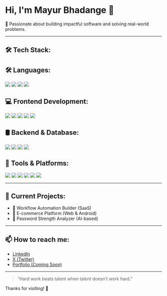 # Hi, I'm Mayur Bhadange 👋

🎯 Passionate about building impactful software and solving real-world problems.  

---

## 🛠️ Tech Stack:
## 🛠️ Languages:
<img src="https://img.shields.io/badge/C%2B%2B-00599C?style=for-the-badge&logo=c%2B%2B&logoColor=white"/> <img src="https://img.shields.io/badge/Java-ED8B00?style=for-the-badge&logo=java&logoColor=white"/> <img src="https://img.shields.io/badge/JavaScript-000000?style=for-the-badge&logo=javascript&logoColor=yellow"/> <img src="https://img.shields.io/badge/TypeScript-3178C6?style=for-the-badge&logo=typescript&logoColor=white"/>

## 💻 Frontend Development:
<img src="https://img.shields.io/badge/React-20232A?style=for-the-badge&logo=react&logoColor=61DAFB"/> <img src="https://img.shields.io/badge/Next.js-000000?style=for-the-badge&logo=nextdotjs&logoColor=white"/> <img src="https://img.shields.io/badge/HTML5-E34F26?style=for-the-badge&logo=html5&logoColor=white"/> <img src="https://img.shields.io/badge/CSS3-1572B6?style=for-the-badge&logo=css3&logoColor=white"/> <img src="https://img.shields.io/badge/Tailwind-38B2AC?style=for-the-badge&logo=tailwindcss&logoColor=white"/>

## 🛢 Backend & Database:
<img src="https://img.shields.io/badge/Node.js-339933?style=for-the-badge&logo=nodedotjs&logoColor=white"/> <img src="https://img.shields.io/badge/Express.js-404D59?style=for-the-badge"/> <img src="https://img.shields.io/badge/MongoDB-4EA94B?style=for-the-badge&logo=mongodb&logoColor=white"/> <img src="https://img.shields.io/badge/MySQL-4479A1?style=for-the-badge&logo=mysql&logoColor=white"/>

## 🔧 Tools & Platforms:
<img src="https://img.shields.io/badge/GitHub-181717?style=for-the-badge&logo=github&logoColor=white"/> <img src="https://img.shields.io/badge/Docker-2496ED?style=for-the-badge&logo=docker&logoColor=white"/> <img src="https://img.shields.io/badge/Kubernetes-326CE5?style=for-the-badge&logo=kubernetes&logoColor=white"/> <img src="https://img.shields.io/badge/AWS-FF9900?style=for-the-badge&logo=amazonaws&logoColor=white"/> <img src="https://img.shields.io/badge/VSCode-007ACC?style=for-the-badge&logo=visualstudiocode&logoColor=white"/> <img src="https://img.shields.io/badge/Figma-000000?style=for-the-badge&logo=figma&logoColor=white"/>



---

## 🔭 Current Projects:
- 🚀 Workflow Automation Builder (SaaS)
- 🛒 E-commerce Platform (Web & Android)
- 🔐 Password Strength Analyzer (AI-based)

---

## 📫 How to reach me:
- [LinkedIn](https://www.linkedin.com/in/mayur-bhadange)
- [X (Twitter)]((https://x.com/mayurbhadange10))
- [Portfolio (Coming Soon)]()

---

> “Hard work beats talent when talent doesn’t work hard.”  

Thanks for visiting! 🚀
